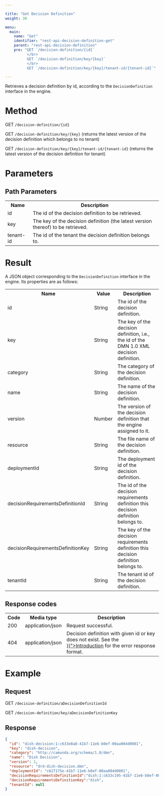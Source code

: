 ```yaml
---

title: "Get Decision Definition"
weight: 30

menu:
  main:
    name: "Get"
    identifier: "rest-api-decision-definition-get"
    parent: "rest-api-decision-definition"
    pre: "GET `/decision-definition/{id}`
          </br>
          GET `/decision-definition/key/{key}`
          </br>
          GET `/decision-definition/key/{key}/tenant-id/{tenant-id}`"

---
```



Retrieves a decision definition by id, according to the `DecisionDefinition` interface in the engine.


# Method

GET `/decision-definition/{id}`

GET `/decision-definition/key/{key}` (returns the latest version of the decision definition which belongs to no tenant)

GET `/decision-definition/key/{key}/tenant-id/{tenant-id}` (returns the latest version of the decision definition for tenant)


# Parameters

## Path Parameters

<table class="table table-striped">
  <tr>
    <th>Name</th>
    <th>Description</th>
  </tr>
  <tr>
    <td>id</td>
    <td>The id of the decision definition to be retrieved.</td>
  </tr>
  <tr>
    <td>key</td>
    <td>The key of the decision definition (the latest version thereof) to be retrieved.</td>
  </tr>
  <tr>
    <td>tenant-id</td>
    <td>The id of the tenant the decision definition belongs to.</td>
  </tr>
</table>

# Result

A JSON object corresponding to the `DecisionDefinition` interface in the engine.
Its properties are as follows:

<table class="table table-striped">
  <tr>
    <th>Name</th>
    <th>Value</th>
    <th>Description</th>
  </tr>
  <tr>
    <td>id</td>
    <td>String</td>
    <td>The id of the decision definition.</td>
  </tr>
  <tr>
    <td>key</td>
    <td>String</td>
    <td>The key of the decision definition, i.e., the id of the DMN 1.0 XML decision definition.</td>
  </tr>
  <tr>
    <td>category</td>
    <td>String</td>
    <td>The category of the decision definition.</td>
  </tr>
  <tr>
    <td>name</td>
    <td>String</td>
    <td>The name of the decision definition.</td>
  </tr>
  <tr>
    <td>version</td>
    <td>Number</td>
    <td>The version of the decision definition that the engine assigned to it.</td>
  </tr>
  <tr>
    <td>resource</td>
    <td>String</td>
    <td>The file name of the decision definition.</td>
  </tr>
  <tr>
    <td>deploymentId</td>
    <td>String</td>
    <td>The deployment id of the decision definition.</td>
  </tr>
  <tr>
    <td>decisionRequirementsDefinitionId</td>
    <td>String</td>
    <td>The id of the decision requirements definition this decision definition belongs to.</td>
  </tr>
  <tr>
    <td>decisionRequirementsDefinitionKey</td>
    <td>String</td>
    <td>The key of the decision requirements definition this decision definition belongs to.</td>
  </tr>
  <tr>
    <td>tenantId</td>
    <td>String</td>
    <td>The tenant id of the decision definition.</td>
  </tr>
</table>


## Response codes

<table class="table table-striped">
  <tr>
    <th>Code</th>
    <th>Media type</th>
    <th>Description</th>
  </tr>
  <tr>
    <td>200</td>
    <td>application/json</td>
    <td>Request successful.</td>
  </tr>
  <tr>
    <td>404</td>
    <td>application/json</td>
    <td>
      Decision definition with given id or key does not exist.
      See the <a href="{{< relref "reference/rest/overview/index.md#error-handling" >}}">Introduction</a> for the error response format.
    </td>
  </tr>
</table>


# Example

## Request

GET `/decision-definition/aDecisionDefinitionId`

GET `/decision-definition/key/aDecisionDefinitionKey`

## Response

```json
{
  "id": "dish-decision:1:c633e8a8-41b7-11e6-b0ef-00aa004d0001",
  "key": "dish-decision",
  "category": "http://camunda.org/schema/1.0/dmn",
  "name": "Dish Decision",
  "version": 1,
  "resource": "drd-dish-decision.dmn",
  "deploymentId": "c627175e-41b7-11e6-b0ef-00aa004d0001",
  "decisionRequirementsDefinitionId":"dish:1:c633c195-41b7-11e6-b0ef-00aa004d0001",
  "decisionRequirementsDefinitionKey":"dish",
  "tenantId": null
}
```

